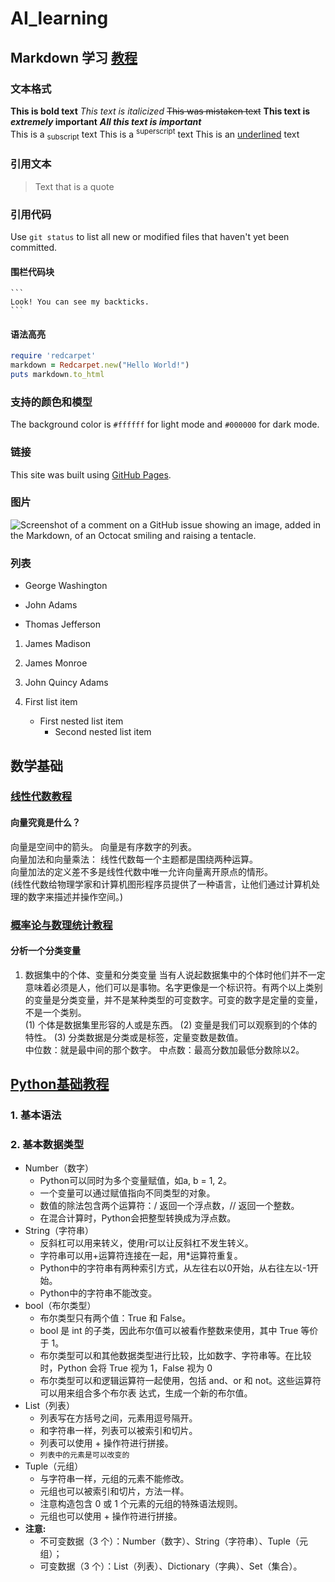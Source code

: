 # AI_learning

## Markdown 学习 [教程](https://www.runoob.com/markdown/md-tutorial.html)

### 文本格式
**This is bold text**    _This text is italicized_    ~~This was mistaken text~~ **This text is _extremely_ important** ***All this text is important*** \
This is a <sub>subscript</sub> text  This is a <sup>superscript</sup> text This is an <ins>underlined</ins> text
### 引用文本
> Text that is a quote
### 引用代码
Use `git status` to list all new or modified files that haven't yet been committed.
#### 围栏代码块
````
```
Look! You can see my backticks.
```
````
#### 语法高亮
```ruby
require 'redcarpet'
markdown = Redcarpet.new("Hello World!")
puts markdown.to_html
```
### 支持的颜色和模型
The background color is `#ffffff` for light mode and `#000000` for dark mode.
### 链接 
This site was built using [GitHub Pages](https://pages.github.com/).
### 图片
![Screenshot of a comment on a GitHub issue showing an image, added in the Markdown, of an Octocat smiling and raising a tentacle.](https://myoctocat.com/assets/images/base-octocat.svg)
### 列表
- George Washington
* John Adams
+ Thomas Jefferson

1. James Madison
2. James Monroe
3. John Quincy Adams

1. First list item
   - First nested list item
     - Second nested list item

## 数学基础
### [线性代数教程](https://www.bilibili.com/video/BV1ys411472E/)
#### 向量究竟是什么？
向量是空间中的箭头。 向量是有序数字的列表。\
向量加法和向量乘法： 线性代数每一个主题都是围绕两种运算。\
向量加法的定义差不多是线性代数中唯一允许向量离开原点的情形。\
(线性代数给物理学家和计算机图形程序员提供了一种语言，让他们通过计算机处理的数字来描述并操作空间。)

### [概率论与数理统计教程](https://zh.khanacademy.org/math/statistics-probability)
#### 分析一个分类变量
1. 数据集中的个体、变量和分类变量
当有人说起数据集中的个体时他们并不一定意味着必须是人，他们可以是事物。名字更像是一个标识符。有两个以上类别的变量是分类变量，并不是某种类型的可变数字。可变的数字是定量的变量，不是一个类别。\
(1) 个体是数据集里形容的人或是东西。
(2) 变量是我们可以观察到的个体的特性。
(3) 分类数据是分类或是标签，定量变数是数值。\
中位数：就是最中间的那个数字。 中点数：最高分数加最低分数除以2。

## [Python基础教程](https://www.runoob.com/python3/python3-tutorial.html)
### 1. 基本语法
### 2. 基本数据类型 
* Number（数字）
  - Python可以同时为多个变量赋值，如a, b = 1, 2。
  - 一个变量可以通过赋值指向不同类型的对象。
  - 数值的除法包含两个运算符：/ 返回一个浮点数，// 返回一个整数。
  - 在混合计算时，Python会把整型转换成为浮点数。
* String（字符串）
  - 反斜杠可以用来转义，使用r可以让反斜杠不发生转义。
  - 字符串可以用+运算符连接在一起，用*运算符重复。
  - Python中的字符串有两种索引方式，从左往右以0开始，从右往左以-1开始。
  - Python中的字符串不能改变。  
* bool（布尔类型）
  - 布尔类型只有两个值：True 和 False。
  - bool 是 int 的子类，因此布尔值可以被看作整数来使用，其中 True 等价于 1。
  - 布尔类型可以和其他数据类型进行比较，比如数字、字符串等。在比较时，Python 会将 True 视为 
           1，False 视为 0
  - 布尔类型可以和逻辑运算符一起使用，包括 and、or 和 not。这些运算符可以用来组合多个布尔表 
          达式，生成一个新的布尔值。
* List（列表）
  - 列表写在方括号之间，元素用逗号隔开。
  - 和字符串一样，列表可以被索引和切片。
  - 列表可以使用 + 操作符进行拼接。
  - `列表中的元素是可以改变的`   
* Tuple（元组）
  - 与字符串一样，元组的元素不能修改。
  - 元组也可以被索引和切片，方法一样。
  - 注意构造包含 0 或 1 个元素的元组的特殊语法规则。
  - 元组也可以使用 + 操作符进行拼接。
* **注意:**
  - 不可变数据（3 个）：Number（数字）、String（字符串）、Tuple（元组）；
  - 可变数据（3 个）：List（列表）、Dictionary（字典）、Set（集合）。
      









